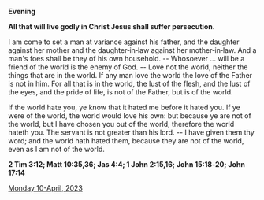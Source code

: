 **Evening**

**All that will live godly in Christ Jesus shall suffer persecution.**
 
I am come to set a man at variance against his father, and the daughter against her mother and the daughter‑in‑law against her mother‑in‑law. And a man's foes shall be they of his own household. -- Whosoever ... will be a friend of the world is the enemy of God. -- Love not the world, neither the things that are in the world. If any man love the world the love of the Father is not in him. For all that is in the world, the lust of the flesh, and the lust of the eyes, and the pride of life, is not of the Father, but is of the world.
 
If the world hate you, ye know that it hated me before it hated you. If ye were of the world, the world would love his own: but because ye are not of the world, but I have chosen you out of the world, therefore the world hateth you. The servant is not greater than his lord. -- I have given them thy word; and the world hath hated them, because they are not of the world, even as I am not of the world.  

**2 Tim 3:12; Matt 10:35,36; Jas 4:4; 1 John 2:15,16; John 15:18‑20; John 17:14**

[Monday 10-April, 2023](https://t.me/daily_light)
